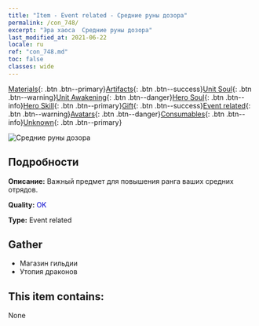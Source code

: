 ```yaml
---
title: "Item - Event related - Средние руны дозора"
permalink: /con_748/
excerpt: "Эра хаоса  Средние руны дозора"
last_modified_at: 2021-06-22
locale: ru
ref: "con_748.md"
toc: false
classes: wide
---
```

 [Materials](/ItemsRU/){: .btn .btn--primary}[Artifacts](/ItemsRU/Artifacts/){: .btn .btn--success}[Unit Soul](/ItemsRU/UnitSoul/){: .btn .btn--warning}[Unit Awakening](/ItemsRU/UnitAwakening/){: .btn .btn--danger}[Hero Soul](/ItemsRU/HeroSoul/){: .btn .btn--info}[Hero Skill](/ItemsRU/HeroSkill/){: .btn .btn--primary}[Gift](/ItemsRU/Gift/){: .btn .btn--success}[Event related](/ItemsRU/Events/){: .btn .btn--warning}[Avatars](/ItemsRU/Avatars/){: .btn .btn--danger}[Consumables](/ItemsRU/Consumables/){: .btn .btn--info}[Unknown](/ItemsRU/Unknown/){: .btn .btn--primary}

 ![Средние руны дозора](/images/t/i_tool_tujian7.png)

## Подробности
 **Описание:** Важный предмет для повышения ранга ваших средних отрядов.

 **Quality:** <span style="color: #0000CD">OK</span>

 **Type:** Event related

## Gather

*    Магазин гильдии 
*    Утопия драконов 

## This item contains:

  None

